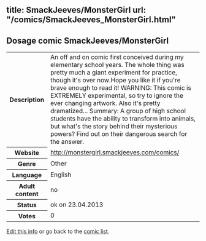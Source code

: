 title: SmackJeeves/MonsterGirl
url: "/comics/SmackJeeves_MonsterGirl.html"
---
Dosage comic SmackJeeves/MonsterGirl
-----------------------------------------

<table class="comicinfo">
<tr>
<th>Description</th><td>An off and on comic first conceived during my elementary school years. The whole thing was pretty much a giant experiment for practice, though it's over now.Hope you like it if you're brave enough to read it! WARNING: This comic is EXTREMELY experimental, so try to ignore the ever changing artwork. Also it's pretty dramatized... Summary: A group of high school students have the ability to transform into animals, but what's the story behind their mysterious powers? Find out on their dangerous search for the answer.</td>
</tr>
<tr>
<th>Website</th><td><a href="http://monstergirl.smackjeeves.com/comics/">http://monstergirl.smackjeeves.com/comics/</a></td>
</tr>
<tr>
<th>Genre</th><td>Other</td>
</tr>
<tr>
<th>Language</th><td>English</td>
</tr>
<tr>
<th>Adult content</th><td>no</td>
</tr>
<tr>
<th>Status</th><td>ok on 23.04.2013</td>
</tr>
<tr>
<th>Votes</th><td>0</div></td>
</tr>
</table>

[Edit this info](/comics/SmackJeeves_MonsterGirl_edit.html) or go back to the [comic list](../comic-index.html).

